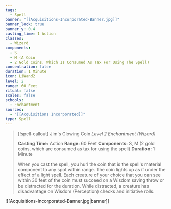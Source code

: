 ```yaml
---
tags:
  - Spell
banner: "[[Acquisitions-Incorporated-Banner.jpg]]"
banner_lock: true
banner_y: 0.4
casting_time: 1 Action
classes:
  - Wizard
components:
  - S
  - M (A Coin
  - 2 Gold Coins, Which Is Consumed As Tax For Using The Spell)
concentration: false
duration: 1 Minute
icon: LiWand2
level: 2
range: 60 Feet
ritual: false
scales: false
schools:
  - Enchantment
sources:
  - "[[Acquisitions Incorporated]]"
type: Spell
---
```

>[!spell-callout] Jim's Glowing Coin
>_Level 2 Enchantment (Wizard)_
>
>**Casting Time:** Action
>**Range:** 60 Feet
>**Components:** S, M (2 gold coins, which are consumed as tax for using the spell)
>**Duration:** 1 Minute
>
>When you cast the spell, you hurl the coin that is the spell's material component to any spot within range. The coin lights up as if under the effect of a light spell. Each creature of your choice that you can see within 30 feet of the coin must succeed on a Wisdom saving throw or be distracted for the duration. While distracted, a creature has disadvantage on Wisdom (Perception) checks and initiative rolls.

![[Acquisitions-Incorporated-Banner.jpg|banner]]

